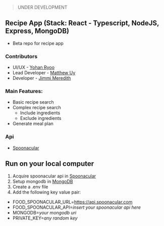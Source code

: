 > UNDER DEVELOPMENT

## Recipe App (Stack: React - Typescript, NodeJS, Express, MongoDB)

- Beta repo for recipe app

### Contributors

- UI/UX - [Yohan Ryoo](https://github.com/yohanryoo1)
- Lead Developer - [Matthew Uy](https://github.com/malyz01)
- Developer - [Jimmi Meredith](https://github.com/jimmi-meredith)

### Main Features:

- Basic recipe search
- Complex recipe search
  - Include ingredients
  - Exclude ingredients
- Generate meal plan

### Api

- [Spoonacular](https://spoonacular.com/food-api "Spoonacular")

## Run on your local computer
1. Acquire spoonacular api in [Spoonacular](https://spoonacular.com/food-api/console#Dashboard "Spoonacular")
2. Setup mongodb in [MongoDB](https://account.mongodb.com/account/login)
3. Create a .env file
4. Add the following key value pair:
  - FOOD_SPOONACULAR_URL=https://api.spoonacular.com
  - FOOD_SPOONACULAR_API=*insert your spoonacular api here*
  - MONGODB=*your mongodb uri*
  - PRIVATE_KEY=*any random key*


